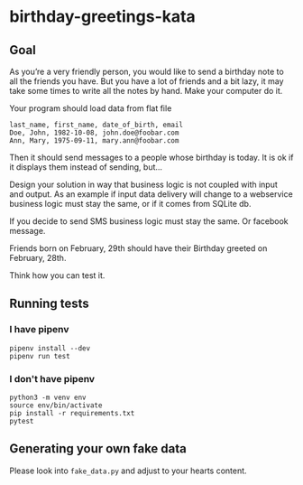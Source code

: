 # birthday-greetings-kata

## Goal

As you’re a very friendly person, you would like to send a birthday note to all the friends you have. But you have a lot of friends and a bit lazy, it may take some times to write all the notes by hand. Make your computer do it.

Your program should load data from flat file

    last_name, first_name, date_of_birth, email
    Doe, John, 1982-10-08, john.doe@foobar.com
    Ann, Mary, 1975-09-11, mary.ann@foobar.com

Then it should send messages to a people whose birthday is today.
It is ok if it displays them instead of sending, but...

Design your solution in way that business logic is not coupled with input and output.
As an example if input data delivery will change to a webservice business logic must stay the same, or if it comes from SQLite db.

If you decide to send SMS business logic must stay the same. Or facebook message.

Friends born on February, 29th should have their Birthday greeted on February, 28th.

Think how you can test it.

## Running tests

### I have pipenv

    pipenv install --dev
    pipenv run test

### I don't have pipenv

    python3 -m venv env
    source env/bin/activate
    pip install -r requirements.txt
    pytest

## Generating your own fake data

Please look into `fake_data.py` and adjust to your hearts content.
